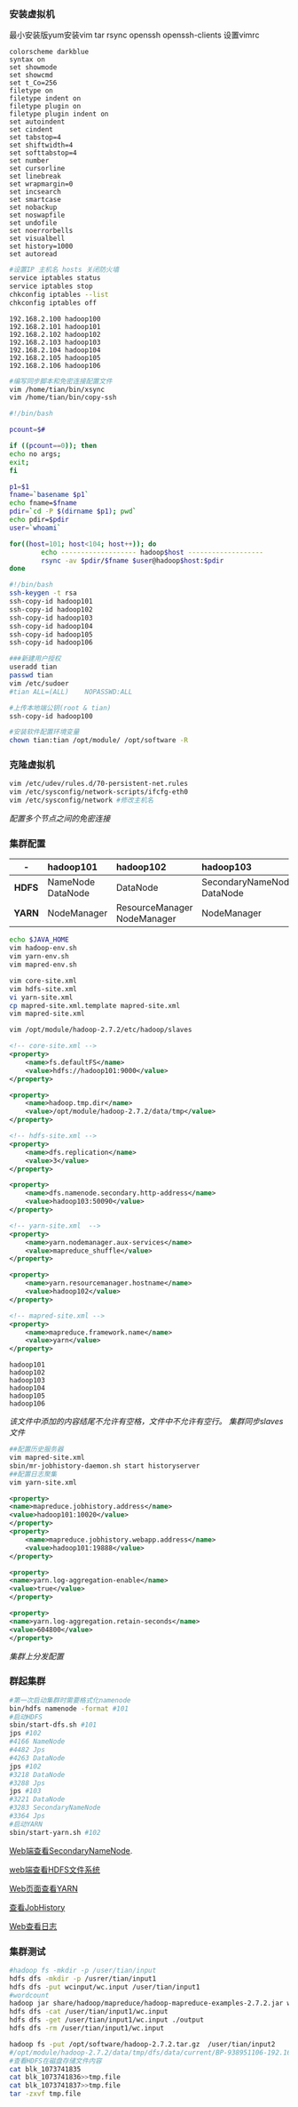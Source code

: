 ### 安装虚拟机
最小安装版yum安装vim tar rsync openssh openssh-clients
设置vimrc
```
colorscheme darkblue
syntax on
set showmode
set showcmd
set t_Co=256
filetype on
filetype indent on
filetype plugin on
filetype plugin indent on
set autoindent
set cindent
set tabstop=4
set shiftwidth=4
set softtabstop=4
set number
set cursorline
set linebreak
set wrapmargin=0
set incsearch
set smartcase
set nobackup
set noswapfile
set undofile
set noerrorbells
set visualbell
set history=1000
set autoread
```

```bash
#设置IP 主机名 hosts 关闭防火墙
service iptables status
service iptables stop
chkconfig iptables --list
chkconfig iptables off
```
```host
192.168.2.100 hadoop100
192.168.2.101 hadoop101
192.168.2.102 hadoop102
192.168.2.103 hadoop103
192.168.2.104 hadoop104
192.168.2.105 hadoop105
192.168.2.106 hadoop106
```
```bash
#编写同步脚本和免密连接配置文件
vim /home/tian/bin/xsync
vim /home/tian/bin/copy-ssh
```
```sh
#!/bin/bash

pcount=$#

if ((pcount==0)); then
echo no args;
exit;
fi

p1=$1
fname=`basename $p1`
echo fname=$fname
pdir=`cd -P $(dirname $p1); pwd`
echo pdir=$pdir
user=`whoami`

for((host=101; host<104; host++)); do
        echo ------------------- hadoop$host -------------------
        rsync -av $pdir/$fname $user@hadoop$host:$pdir
done
```
```sh
#!/bin/bash
ssh-keygen -t rsa
ssh-copy-id hadoop101
ssh-copy-id hadoop102
ssh-copy-id hadoop103
ssh-copy-id hadoop104
ssh-copy-id hadoop105
ssh-copy-id hadoop106
``` 

```bash
###新建用户授权
useradd tian
passwd tian
vim /etc/sudoer
#tian ALL=(ALL)    NOPASSWD:ALL
```
```sh
#上传本地端公钥(root & tian)
ssh-copy-id hadoop100
```
```bash
#安装软件配置环境变量
chown tian:tian /opt/module/ /opt/software -R
```

### 克隆虚拟机
```bash
vim /etc/udev/rules.d/70-persistent-net.rules
vim /etc/sysconfig/network-scripts/ifcfg-eth0
vim /etc/sysconfig/network #修改主机名
```
*配置多个节点之间的免密连接*

### 集群配置

-|hadoop101|hadoop102|hadoop103
:-:|:-|:-|:-
**HDFS**|NameNode<br>DataNode|DataNode|SecondaryNameNode<br>DataNode
**YARN**|NodeManager|ResourceManager<br>NodeManager|NodeManager

```bash
echo $JAVA_HOME
vim hadoop-env.sh
vim yarn-env.sh
vim mapred-env.sh

vim core-site.xml
vim hdfs-site.xml
vi yarn-site.xml 
cp mapred-site.xml.template mapred-site.xml
vim mapred-site.xml

vim /opt/module/hadoop-2.7.2/etc/hadoop/slaves
```

```xml
<!-- core-site.xml -->
<property>
	<name>fs.defaultFS</name>
	<value>hdfs://hadoop101:9000</value>
</property>

<property>
	<name>hadoop.tmp.dir</name>
	<value>/opt/module/hadoop-2.7.2/data/tmp</value>
</property>
```
```xml
<!-- hdfs-site.xml -->
<property>
	<name>dfs.replication</name>
	<value>3</value>
</property>

<property>
	<name>dfs.namenode.secondary.http-address</name>
	<value>hadoop103:50090</value>
</property>
```
```xml
<!-- yarn-site.xml  -->
<property>
	<name>yarn.nodemanager.aux-services</name>
	<value>mapreduce_shuffle</value>
</property>

<property>
	<name>yarn.resourcemanager.hostname</name>
	<value>hadoop102</value>
</property>
```
```xml
<!-- mapred-site.xml -->
<property>
	<name>mapreduce.framework.name</name>
	<value>yarn</value>
</property>
```

```
hadoop101
hadoop102
hadoop103
hadoop104
hadoop105
hadoop106
```
*该文件中添加的内容结尾不允许有空格，文件中不允许有空行。
集群同步slaves文件*

```bash
##配置历史服务器
vim mapred-site.xml
sbin/mr-jobhistory-daemon.sh start historyserver
##配置日志聚集
vim yarn-site.xml
```
```xml
<property>
<name>mapreduce.jobhistory.address</name>
<value>hadoop101:10020</value>
</property>
<property>
    <name>mapreduce.jobhistory.webapp.address</name>
    <value>hadoop101:19888</value>
</property>
```
```xml
<property>
<name>yarn.log-aggregation-enable</name>
<value>true</value>
</property>

<property>
<name>yarn.log-aggregation.retain-seconds</name>
<value>604800</value>
</property>
```

*集群上分发配置*



### 群起集群

```bash
#第一次启动集群时需要格式化namenode
bin/hdfs namenode -format #101
#启动HDFS
sbin/start-dfs.sh #101
jps #102
#4166 NameNode
#4482 Jps
#4263 DataNode
jps #102
#3218 DataNode
#3288 Jps
jps #103
#3221 DataNode
#3283 SecondaryNameNode
#3364 Jps
#启动YARN
sbin/start-yarn.sh #102
```
[Web端查看SecondaryNameNode](http://hadoop103:50090/status.html).

[web端查看HDFS文件系统](http://tian:50070/dfshealth.html#tab-overview)

[Web页面查看YARN](http://hadoop102:8088/cluster)

[查看JobHistory](http://hadoop101:19888/jobhistory)

[Web查看日志](http://hadoop102:19888/jobhistory)

### 集群测试
```bash
#hadoop fs -mkdir -p /user/tian/input
hdfs dfs -mkdir -p /usrer/tian/input1
hdfs dfs -put wcinput/wc.input /user/tian/input1
#wordcount
hadoop jar share/hadoop/mapreduce/hadoop-mapreduce-examples-2.7.2.jar wordcount /user/tian/input1/ /user/tian/output1
hdfs dfs -cat /user/tian/input1/wc.input
hdfs dfs -get /user/tian/input1/wc.input ./output
hdfs dfs -rm /user/tian/input1/wc.input

hadoop fs -put /opt/software/hadoop-2.7.2.tar.gz  /user/tian/input2
#/opt/module/hadoop-2.7.2/data/tmp/dfs/data/current/BP-938951106-192.168.10.107-1495462844069/current/finalized/subdir0/subdir0
#查看HDFS在磁盘存储文件内容
cat blk_1073741835
cat blk_1073741836>>tmp.file
cat blk_1073741837>>tmp.file
tar -zxvf tmp.file
```